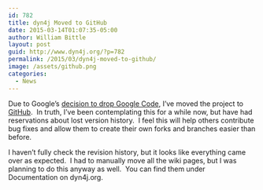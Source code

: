 ```yaml
---
id: 782
title: dyn4j Moved to GitHub
date: 2015-03-14T01:07:35-05:00
author: William Bittle
layout: post
guid: http://www.dyn4j.org/?p=782
permalink: /2015/03/dyn4j-moved-to-github/
image: /assets/github.png
categories:
  - News
---
```

Due to Google&#8217;s <a onclick="javascript:pageTracker._trackPageview('/outgoing/google-opensource.blogspot.com/2015/03/farewell-to-google-code.html');" title="Google Dropping Google Code"  href="http://google-opensource.blogspot.com/2015/03/farewell-to-google-code.html" target="_blank" rel="noopener">decision to drop Google Code</a>, I&#8217;ve moved the project to <a onclick="javascript:pageTracker._trackPageview('/outgoing/github.com/dyn4j/dyn4j/');" title="dyn4j on GitHub"  href="https://github.com/dyn4j/dyn4j/" target="_blank" rel="noopener">GitHub</a>.  In truth, I&#8217;ve been contemplating this for a while now, but have had reservations about lost version history.  I feel this will help others contribute bug fixes and allow them to create their own forks and branches easier than before.

I haven&#8217;t fully check the revision history, but it looks like everything came over as expected.  I had to manually move all the wiki pages, but I was planning to do this anyway as well.  You can find them under Documentation on dyn4j.org.